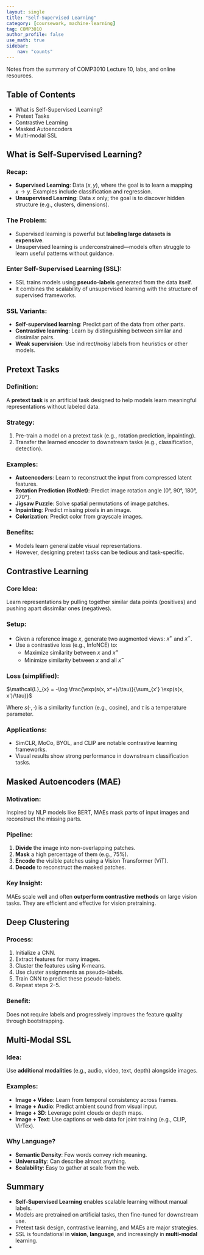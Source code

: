 ```yaml
---
layout: single
title: "Self-Supervised Learning"
category: [coursework, machine-learning]
tag: COMP3010
author_profile: false
use_math: true
sidebar:
    nav: "counts"
---
```


Notes from the summary of COMP3010 Lecture 10, labs, and online resources.

## Table of Contents
- What is Self-Supervised Learning?
- Pretext Tasks
- Contrastive Learning
- Masked Autoencoders
- Multi-modal SSL


## What is Self-Supervised Learning?

### Recap:
- **Supervised Learning**: Data $(x, y)$, where the goal is to learn a mapping $x \rightarrow y$. Examples include classification and regression.
- **Unsupervised Learning**: Data $x$ only; the goal is to discover hidden structure (e.g., clusters, dimensions).

### The Problem:
- Supervised learning is powerful but **labeling large datasets is expensive**.
- Unsupervised learning is underconstrained—models often struggle to learn useful patterns without guidance.

### Enter Self-Supervised Learning (SSL):
- SSL trains models using **pseudo-labels** generated from the data itself.
- It combines the scalability of unsupervised learning with the structure of supervised frameworks.

### SSL Variants:
- **Self-supervised learning**: Predict part of the data from other parts.
- **Contrastive learning**: Learn by distinguishing between similar and dissimilar pairs.
- **Weak supervision**: Use indirect/noisy labels from heuristics or other models.


## Pretext Tasks

### Definition:
A **pretext task** is an artificial task designed to help models learn meaningful representations without labeled data.

### Strategy:
1. Pre-train a model on a pretext task (e.g., rotation prediction, inpainting).
2. Transfer the learned encoder to downstream tasks (e.g., classification, detection).

### Examples:
- **Autoencoders**: Learn to reconstruct the input from compressed latent features.
- **Rotation Prediction (RotNet)**: Predict image rotation angle (0°, 90°, 180°, 270°).
- **Jigsaw Puzzle**: Solve spatial permutations of image patches.
- **Inpainting**: Predict missing pixels in an image.
- **Colorization**: Predict color from grayscale images.

### Benefits:
- Models learn generalizable visual representations.
- However, designing pretext tasks can be tedious and task-specific.


## Contrastive Learning

### Core Idea:
Learn representations by pulling together similar data points (positives) and pushing apart dissimilar ones (negatives).

### Setup:
- Given a reference image $x$, generate two augmented views: $x^+$ and $x^-$.
- Use a contrastive loss (e.g., InfoNCE) to:
  - Maximize similarity between $x$ and $x^+$
  - Minimize similarity between $x$ and all $x^-$

### Loss (simplified):
$\mathcal{L}_{x} = -\log \frac{\exp(s(x, x^+)/\tau)}{\sum_{x'} \exp(s(x, x')/\tau)}$

Where $s(\cdot, \cdot)$ is a similarity function (e.g., cosine), and $\tau$ is a temperature parameter.

### Applications:
- SimCLR, MoCo, BYOL, and CLIP are notable contrastive learning frameworks.
- Visual results show strong performance in downstream classification tasks.


## Masked Autoencoders (MAE)

### Motivation:
Inspired by NLP models like BERT, MAEs mask parts of input images and reconstruct the missing parts.

### Pipeline:
1. **Divide** the image into non-overlapping patches.
2. **Mask** a high percentage of them (e.g., 75%).
3. **Encode** the visible patches using a Vision Transformer (ViT).
4. **Decode** to reconstruct the masked patches.

### Key Insight:
MAEs scale well and often **outperform contrastive methods** on large vision tasks. They are efficient and effective for vision pretraining.


## Deep Clustering

### Process:
1. Initialize a CNN.
2. Extract features for many images.
3. Cluster the features using K-means.
4. Use cluster assignments as pseudo-labels.
5. Train CNN to predict these pseudo-labels.
6. Repeat steps 2–5.

### Benefit:
Does not require labels and progressively improves the feature quality through bootstrapping.


## Multi-Modal SSL

### Idea:
Use **additional modalities** (e.g., audio, video, text, depth) alongside images.

### Examples:
- **Image + Video**: Learn from temporal consistency across frames.
- **Image + Audio**: Predict ambient sound from visual input.
- **Image + 3D**: Leverage point clouds or depth maps.
- **Image + Text**: Use captions or web data for joint training (e.g., CLIP, VirTex).

### Why Language?
- **Semantic Density**: Few words convey rich meaning.
- **Universality**: Can describe almost anything.
- **Scalability**: Easy to gather at scale from the web.


## Summary

- **Self-Supervised Learning** enables scalable learning without manual labels.
- Models are pretrained on artificial tasks, then fine-tuned for downstream use.
- Pretext task design, contrastive learning, and MAEs are major strategies.
- SSL is foundational in **vision**, **language**, and increasingly in **multi-modal** learning.
- 